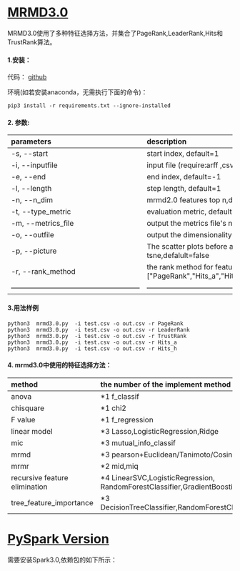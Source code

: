 # [MRMD3.0](http://lab.malab.cn/soft/MRMD3.0/index_en.html)

MRMD3.0使用了多种特征选择方法，并集合了PageRank,LeaderRank,Hits和TrustRank算法。  

#### 1.安装：
代码： [github](https://github.com/heshida01/MRMD3.0)  

环境(如若安装anaconda，无需执行下面的命令)：  
  ```
  pip3 install -r requirements.txt --ignore-installed
  ```  
  
 #### 2. 参数:
|parameters|description|
| :---  | :---   |
|-s, --start|start index,  default=1 |   
|-i, --inputfile|input file (require:arff ,csv or libsvm format)|   
|-e, --end|end index, default=-1|  
|-l, --length|step length, default=1|
|-n, --n_dim|mrmd2.0 features top n,default=-1|
|-t, --type_metric|evaluation metric, default=f1 |   
|-m, --metrics_file|output the metrics file's name|   
|-o, --outfile|output the dimensionality reduction file's name|   
|-p, --picture|The scatter plots before and after dimension reduction are generated by tsne,defalult=false|
|-r, --rank_method|the rank method for features,choices=["PageRank","Hits_a","Hits_h","LeaderRank","TrustRank"],default="PageRank"|  
|——————————————————|————————————————| 
 
 #### 3.用法样例

 ```
python3  mrmd3.0.py  -i test.csv -o out.csv -r PageRank
python3  mrmd3.0.py  -i test.csv -o out.csv -r LeaderRank
python3  mrmd3.0.py  -i test.csv -o out.csv -r TrustRank
python3  mrmd3.0.py  -i test.csv -o out.csv -r Hits_a
python3  mrmd3.0.py  -i test.csv -o out.csv -r Hits_h
 ```
 #### 4. mrmd3.0中使用的特征选择方法：
|method|the number of the implement method|
|:-|:-|  
|anova|*1 f_classif |   
|chisquare|*1  chi2|   
|F value|*1  f_regression|  
|linear model|*3 Lasso,LogisticRegression,Ridge|
|mic |*3 mutual_info_classif|
|mrmd|*3 pearson+Euclidean/Tanimoto/Cosine |   
|mrmr|*2 mid,miq|   
|recursive feature elimination|*4 LinearSVC,LogisticRegression, RandomForestClassifier,GradientBoostingClassifier|   
|tree_feature_importance|*3 DecisionTreeClassifier,RandomForestClassifier,GradientBoostingClassifier|   

# [PySpark Version](https://github.com/heshida01/MRMD3.0/tree/master/spark_version)
需要安装Spark3.0,依赖包的如下所示：
